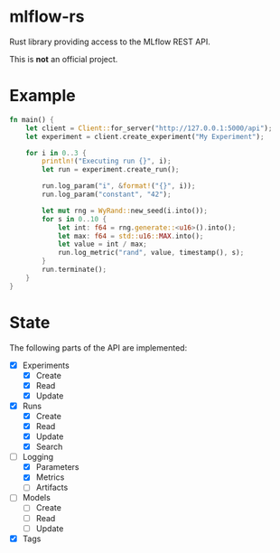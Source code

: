 # mlflow-rs

Rust library providing access to the MLflow REST API.

This is **not** an official project.

# Example

```rust
fn main() {
    let client = Client::for_server("http://127.0.0.1:5000/api");
    let experiment = client.create_experiment("My Experiment");

    for i in 0..3 {
        println!("Executing run {}", i);
        let run = experiment.create_run();

        run.log_param("i", &format!("{}", i));
        run.log_param("constant", "42");

        let mut rng = WyRand::new_seed(i.into());
        for s in 0..10 {
            let int: f64 = rng.generate::<u16>().into();
            let max: f64 = std::u16::MAX.into();
            let value = int / max;
            run.log_metric("rand", value, timestamp(), s);
        }
        run.terminate();
    }
}
```

# State

The following parts of the API are implemented:

- [x] Experiments
    - [x] Create
    - [x] Read
    - [x] Update
- [x] Runs
    - [x] Create
    - [x] Read
    - [x] Update
    - [x] Search
- [ ] Logging
    - [x] Parameters
    - [x] Metrics
    - [ ] Artifacts
- [ ] Models
    - [ ] Create
    - [ ] Read
    - [ ] Update
- [x] Tags
